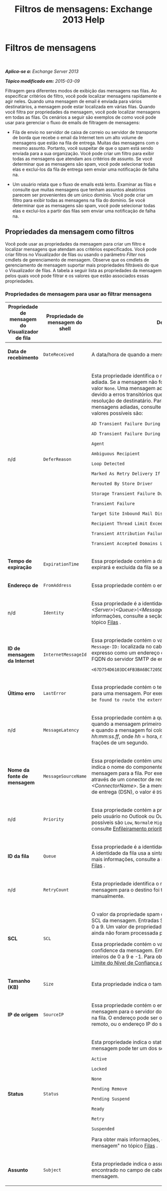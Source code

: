 ﻿---
title: 'Filtros de mensagens: Exchange 2013 Help'
TOCTitle: Filtros de mensagens
ms:assetid: 8e6187c1-76f0-49da-bc24-2ab57cfb3c2c
ms:mtpsurl: https://technet.microsoft.com/pt-br/library/Bb123714(v=EXCHG.150)
ms:contentKeyID: 50486136
ms.date: 05/22/2018
mtps_version: v=EXCHG.150
ms.translationtype: MT
---

# Filtros de mensagens

 

_**Aplica-se a:** Exchange Server 2013_

_**Tópico modificado em:** 2015-03-09_

Filtragem gera diferentes modos de exibição das mensagens nas filas. Ao especificar critérios de filtro, você pode localizar mensagens rapidamente e agir neles. Quando uma mensagem de email é enviada para vários destinatários, a mensagem pode estar localizada em várias filas. Quando você filtra por propriedades da mensagem, você pode localizar mensagens em todas as filas. Os cenários a seguir são exemplos de como você pode usar para gerenciar o fluxo de emails de filtragem de mensagens:

  - Fila de envio no servidor de caixa de correio ou servidor de transporte de borda que recebe o email da Internet tem um alto volume de mensagens que estão na fila de entrega. Muitas das mensagens com o mesmo assunto. Portanto, você suspeitar de que o spam está sendo enviada para a sua organização. Você pode criar um filtro para exibir todas as mensagens que atendam aos critérios de assunto. Se você determinar que as mensagens são spam, você pode selecionar todas elas e excluí-los da fila de entrega sem enviar uma notificação de falha na.

  - Um usuário relata que o fluxo de emails está lento. Examinar as filas e consulte que muitas mensagens que tenham assuntos aleatórios parecem ser provenientes de um único domínio. Você pode criar um filtro para exibir todas as mensagens na fila do domínio. Se você determinar que as mensagens são spam, você pode selecionar todas elas e excluí-los a partir das filas sem enviar uma notificação de falha na.

## Propriedades da mensagem como filtros

Você pode usar as propriedades da mensagem para criar um filtro e localizar mensagens que atendam aos critérios especificados. Você pode criar filtros no Visualizador de filas ou usando o parâmetro *Filter* nos cmdlets de gerenciamento de mensagem. Observe que os cmdlets de gerenciamento de mensagem suportar mais propriedades filtráveis do que o Visualizador de filas. A tabela a seguir lista as propriedades da mensagem pelos quais você pode filtrar e os valores que estão associados essas propriedades.

### Propriedades de mensagem para usar ao filtrar mensagens

<table>
<colgroup>
<col style="width: 33%" />
<col style="width: 33%" />
<col style="width: 33%" />
</colgroup>
<thead>
<tr class="header">
<th>Propriedade de mensagem do Visualizador de fila</th>
<th>Propriedade de mensagem do shell</th>
<th>Descrição</th>
</tr>
</thead>
<tbody>
<tr class="odd">
<td><p><strong>Data de recebimento</strong></p></td>
<td><p><code>DateReceived</code></p></td>
<td><p>A data/hora de quando a mensagem foi colocada na fila.</p></td>
</tr>
<tr class="even">
<td><p>n/d</p></td>
<td><p><code>DeferReason</code></p></td>
<td><p>Esta propriedade identifica o motivo pelo qual a mensagem foi adiada. Se a mensagem não foi adiada, essa propriedade tem o valor <code>None</code>. Uma mensagem adiada é retornada para a fila de envio devido a erros transitórios que foram encontrados durante a resolução de destinatário. Para obter mais informações sobre mensagens adiadas, consulte <a href="recipient-resolution-exchange-2013-help.md">Resolução de destinatário</a>. Os valores possíveis são:</p>
<p><code>AD Transient Failure During Content Conversion</code></p>
<p><code>AD Transient Failure During Resolve</code></p>
<p><code>Agent</code></p>
<p><code>Ambiguous Recipient</code></p>
<p><code>Loop Detected</code></p>
<p><code>Marked As Retry Delivery If Rejected</code></p>
<p><code>Rerouted By Store Driver</code></p>
<p><code>Storage Transient Failure During Content Conversion</code></p>
<p><code>Transient Failure</code></p>
<p><code>Target Site Inbound Mail Disabled</code></p>
<p><code>Recipient Thread Limit Exceeded</code></p>
<p><code>Transient Attribution Failure</code></p>
<p><code>Transient Accepted Domains Load Failure</code></p></td>
</tr>
<tr class="odd">
<td><p><strong>Tempo de expiração</strong></p></td>
<td><p><code>ExpirationTime</code></p></td>
<td><p>Essa propriedade contém a data/hora quando a mensagem expirará e excluída da fila se a mensagem não pode ser entregue.</p></td>
</tr>
<tr class="even">
<td><p><strong>Endereço de</strong></p></td>
<td><p><code>FromAddress</code></p></td>
<td><p>Essa propriedade contém o endereço SMTP do remetente.</p></td>
</tr>
<tr class="odd">
<td><p>n/d</p></td>
<td><p><code>Identity</code></p></td>
<td><p>Essa propriedade é a identidade da mensagem no formato de <em>&lt;Server&gt;\&lt;Queue&gt;\&lt;MessageInteger&gt;</em>. Para obter mais informações, consulte a seção &quot;Identidade da mensagem&quot; no tópico <a href="queues-exchange-2013-help.md">Filas</a> .</p></td>
</tr>
<tr class="even">
<td><p><strong>ID de mensagem da Internet</strong></p></td>
<td><p><code>InternetMessageId</code></p></td>
<td><p>Essa propriedade contém o valor do campo de cabeçalho <code>Message-ID:</code> localizada no cabeçalho da mensagem. O valor é expresso como um endereço de email que contenha um GUID e o FQDN do servidor SMTP de envio. Por exemplo:</p>
<p><code>&lt;67D754D6103DC4FB3BA6BC7205DACABA61231@mailbox01.contoso.com&gt;</code></p></td>
</tr>
<tr class="odd">
<td><p><strong>Último erro</strong></p></td>
<td><p><code>LastError</code></p></td>
<td><p>Essa propriedade contém o texto do último erro que foi registrado para uma mensagem. Por exemplo, <code>A matching connector cannot be found to route the external recipient</code>.</p></td>
</tr>
<tr class="even">
<td><p>n/d</p></td>
<td><p><code>MessageLatency</code></p></td>
<td><p>Essa propriedade contém a quantidade de tempo decorrido entre quando a mensagem primeiro inseridos fila de envio no servidor, e quando a mensagem foi colocada na fila. O valor usa a sintaxe <em>hh:mm:ss.ff</em>, onde <em>hh</em> = hora, <em>mm</em> = minuto, <em>ss</em> = segundo e <em>ff</em> = frações de um segundo.</p></td>
</tr>
<tr class="odd">
<td><p><strong>Nome da fonte de mensagem</strong></p></td>
<td><p><code>MessageSourceName</code></p></td>
<td><p>Essa propriedade contém uma cadeia de caracteres de texto que indica o nome do componente de transporte que enviou a mensagem para a fila. Por exemplo, se a mensagem foi enviada através de um conector de recebimento, o valor será: <code>SMTP:</code><em>&lt;ConnectorName&gt;</em>. Se a mensagem for uma notificação de status de entrega (DSN), o valor é <code>DSN</code>.</p></td>
</tr>
<tr class="even">
<td><p>n/d</p></td>
<td><p><code>Priority</code></p></td>
<td><p>Essa propriedade contém a prioridade da mensagem é atribuída pelo usuário no Outlook ou Outlook Web App. Os valores possíveis são <code>Low</code>, <code>Normal</code>e <code>High</code>. Para obter mais informações, consulte <a href="priority-queuing-exchange-2013-help.md">Enfileiramento prioritário</a>.</p></td>
</tr>
<tr class="odd">
<td><p><strong>ID da fila</strong></p></td>
<td><p><code>Queue</code></p></td>
<td><p>Essa propriedade é a identidade da fila que contém a mensagem. A identidade da fila usa a sintaxe <em>&lt;Server&gt;\&lt;Queue&gt;</em>. Para obter mais informações, consulte a seção &quot;Identidade da fila&quot; no tópico <a href="queues-exchange-2013-help.md">Filas</a> .</p></td>
</tr>
<tr class="even">
<td><p>n/d</p></td>
<td><p><code>RetryCount</code></p></td>
<td><p>Esta propriedade identifica o número de vezes que a entrega da mensagem para o destino foi tentada, automática ou manualmente.</p></td>
</tr>
<tr class="odd">
<td><p><strong>SCL</strong></p></td>
<td><p><code>SCL</code></p></td>
<td><p>O valor da propriedade spam confidence level (SCL) Especifica o SCL da mensagem. Entradas SCL válidas são números inteiros de 0 a 9. Um valor de propriedade SCL vazio indica que a mensagem ainda não foram processada pelo agente de filtro de conteúdo.</p>
<p>Essa propriedade contém o valor de (SCL) nível do spam confidence da mensagem. Entradas SCL válidas são números inteiros de 0 a 9 e -1. Para obter mais informações, consulte <a href="spam-confidence-level-threshold-exchange-2013-help.md">Limite do Nível de Confiança de Spam</a>.</p></td>
</tr>
<tr class="even">
<td><p><strong>Tamanho (KB)</strong></p></td>
<td><p><code>Size</code></p></td>
<td><p>Esta propriedade indica o tamanho da mensagem.</p></td>
</tr>
<tr class="odd">
<td><p><strong>IP de origem</strong></p></td>
<td><p><code>SourceIP</code></p></td>
<td><p>Essa propriedade contém o endereço IP do servidor que enviou a mensagem para o servidor do Exchange que contém a mensagem na fila. O endereço pode ser o endereço IP de um servidor SMTP remoto, ou o endereço IP do servidor Exchange local.</p></td>
</tr>
<tr class="even">
<td><p><strong>Status</strong></p></td>
<td><p><code>Status</code></p></td>
<td><p>Esta propriedade indica o status atual da mensagem. Uma mensagem pode ter um dos seguintes valores de status:</p>
<p><code>Active</code></p>
<p><code>Locked</code></p>
<p><code>None</code></p>
<p><code>Pending Remove</code></p>
<p><code>Pending Suspend</code></p>
<p><code>Ready</code></p>
<p><code>Retry</code></p>
<p><code>Suspended</code></p>
<p>Para obter mais informações, consulte a seção &quot;Propriedades de mensagem&quot; no tópico <a href="queues-exchange-2013-help.md">Filas</a> .</p></td>
</tr>
<tr class="odd">
<td><p><strong>Assunto</strong></p></td>
<td><p><code>Subject</code></p></td>
<td><p>Esta propriedade indica o assunto de uma mensagem que for encontrado no campo de cabeçalho <code>Subject:</code> no cabeçalho da mensagem.</p></td>
</tr>
</tbody>
</table>


